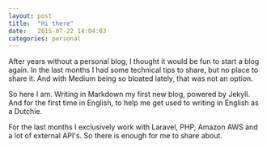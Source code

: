 ```yaml
---
layout: post
title:  "Hi there"
date:   2015-07-22 14:04:03
categories: personal
---
```

After years without a personal blog, I thought it would be fun to start a blog again. In the last months I had some technical tips to share, but no place to share it. And with Medium being so bloated lately, that was not an option.

So here I am. Writing in Markdown my first new blog, powered by Jekyll. And for the first time in English, to help me get used to writing in English as a Dutchie.

For the last months I exclusively work with Laravel, PHP, Amazon AWS and a lot of external API's. So there is enough for me to share about.